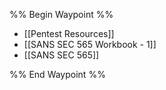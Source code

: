 
%% Begin Waypoint %%
- [[Pentest Resources]]
- [[SANS SEC 565 Workbook - 1]]
- [[SANS SEC 565]]

%% End Waypoint %%

